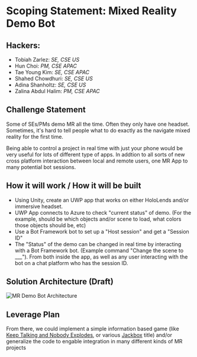 # Scoping Statement: Mixed Reality Demo Bot

## Hackers: 
- Tobiah Zarlez: *SE, CSE US*
- Hun Choi: *PM, CSE APAC*
- Tae Young Kim: *SE, CSE APAC*
- Shahed Chowdhuri: *SE, CSE US*
- Adina Shanholtz: *SE, CSE US*
- Zalina Abdul Halim: *PM, CSE APAC*


## Challenge Statement
Some of SEs/PMs demo MR all the time. Often they only have one headset. Sometimes, it's hard to tell people what to do exactly as the navigate mixed reality for the first time. 

Being able to control a project in real time with just your phone would be very useful for lots of different type of apps. In addtion to all sorts of new cross platform interaction between local and remote users, one MR App to many potential bot sessions.

## How it will work / How it will be built
- Using Unity, create an UWP app that works on either HoloLends and/or immersive headset. 
- UWP App connects to Azure to check "current status" of demo. (For the example, should be which objects and/or scene to load, what colors those objects should be, etc)
- Use a Bot Framework bot to set up a "Host session" and get a "Session ID"
- The "Status" of the demo can be changed in real time by interacting with a Bot Framework bot. (Example command "Change the scene to ___"). From both inside the app, as well as any user interacting with the bot on a chat platform who has the session ID. 

## Solution Architecture (Draft)
![MR Demo Bot Architecture](https://github.com/Ogamja/MRDemoBot/images/Architecture.png)

## Leverage Plan
From there, we could implement a simple information based game (like [Keep Talking and Nobody Explodes](https://en.wikipedia.org/wiki/Keep_Talking_and_Nobody_Explodes), or various [Jackbox](https://en.wikipedia.org/wiki/Jackbox_Games) title) and/or generalize the code to engable integration in many different kinds of MR projects
